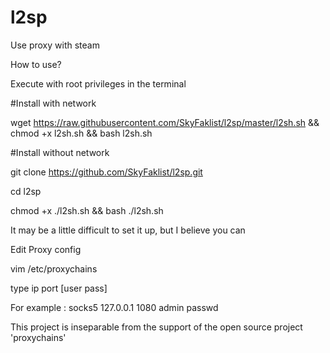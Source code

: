 # l2sp
Use proxy with steam


How to use?

Execute with root privileges in the terminal

#Install with network

wget https://raw.githubusercontent.com/SkyFaklist/l2sp/master/l2sh.sh && chmod +x l2sh.sh && bash l2sh.sh


#Install without network

git clone https://github.com/SkyFaklist/l2sp.git

cd l2sp

chmod +x ./l2sh.sh && bash ./l2sh.sh



It may be a little difficult to set it up, but I believe you can


Edit Proxy config

vim /etc/proxychains

type  ip  port [user pass]

For example : socks5  127.0.0.1 1080 admin passwd


This project is inseparable from the support of the open source project 'proxychains'
